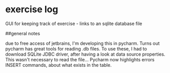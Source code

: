 # exercise log
GUI for keeping track of exercise - links to an sqlite database file

##general notes

due to free access of jetbrains, I'm developing this in pycharm. Turns out pycharm has great tools for reading
.db files. To use these, I had to download SQLite JDBC driver, after having a look at data source properties. This
wasn't necessary to read the file... Pycharm now highlights errors INSERT commands, about what exists in the table.